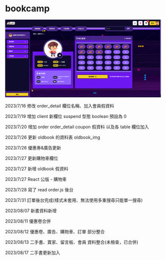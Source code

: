 # bookcamp

![Alt text](front-end/public/img/index.png)

2023/7/16 修改 order_detail 欄位名稱、加入會員假資料

2023/7/19 增加 client 新欄位 suspend 型態 boolean 預設為 0

2023/7/20 增加 order order_detail coupon 假資料 以及各 table 欄位加入

2023/7/26 更新 oldbook 的資料表 oldbook_img

2023/7/26 優惠券&廣告更新

2023/7/27 更新購物車欄位

2023/7/27 新增 oldbook 假資料

2023/7/27 React 公版 - 購物車

2023/7/28 寫了 read order.js 後台

2023/7/31 訂單後台完成(樣式未套用、無法使用多重搜尋只能單一搜尋)

2023/08/07 新書資料新增

2023/08/11 優惠卷合併

2023/08/12 優惠卷、廣告、購物車、訂單 部分整合

2023/08/13 二手書、賣家、留言板、會員 資料整合(未檢查，已合併)

2023/08/17 二手書更新加入
